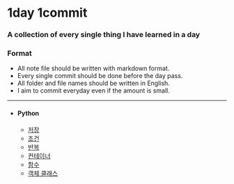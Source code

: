 # 1day 1commit
### A collection of every single thing I have learned in a day

### Format
- All note file should be written with markdown format.
- Every single commit should be done before the day pass.
- All folder and file names should be written in English.
- I aim to commit everyday even if the amount is small.

___

- #### Python
    - [저장](C:\Users\USER\Github\1day1commit\python\basic_syntax_and_datatype.md)
    - [조건]()
    - [반복]()
    - [컨테이너]()
    - [함수]()
    - [객체 클래스]()


  